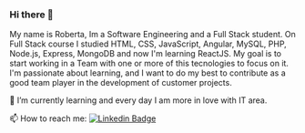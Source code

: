 ### Hi there 👋

My name is Roberta, Im a Software Engineering and a Full Stack student.
On Full Stack course I studied HTML, CSS, JavaScript, Angular, MySQL, PHP, Node.js, Express, MongoDB and now I'm learning ReactJS.
My goal is to start working in a Team with one or more of this tecnologies to focus on it.
I'm passionate about learning, and I want to do my best to contribute as a good team player in the development of customer projects.

 🌱 I’m currently learning and every day I am more in love with IT area.

📫 How to reach me:
[![Linkedin Badge](https://img.shields.io/badge/-LinkedIn-blue?style=flat-square&logo=Linkedin&logoColor=white&link=https://www.linkedin.com/in/roberta-meireles-aa2b5a42/)](https://www.linkedin.com/in/roberta-meireles-aa2b5a42/)



<!--
**RobertaMeireles/RobertaMeireles** is a ✨ _special_ ✨ repository because its `README.md` (this file) appears on your GitHub profile.

Here are some ideas to get you started:

- 🔭 I’m currently working on ...
- 🌱 I’m currently learning ...
- 👯 I’m looking to collaborate on ...
- 🤔 I’m looking for help with ...
- 💬 Ask me about ...
- 📫 How to reach me: ...
- 😄 Pronouns: ...
- ⚡ Fun fact: ...
-->

